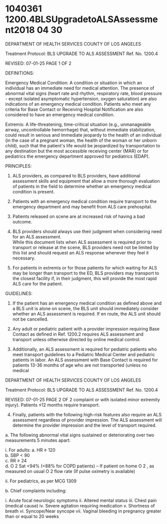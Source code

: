 # 1040361 1200.4BLSUpgradetoALSAssessment2018 04 30

DEPARTMENT OF HEALTH SERVICES 
COUNTY OF LOS ANGELES 
 
Treatment Protocol: BLS UPGRADE TO ALS ASSESSMENT Ref. No. 1200.4 
 
 
 
 
 
 
REVISED: 07-01-25 PAGE 1 OF 2 
 
DEFINITIONS: 
 
Emergency Medical Condition:  A condition or situation in which an individual has an immediate need 
for medical attention. The presence of abnormal vital signs (heart rate and rhythm, respiratory rate, blood 
pressure - except isolated asymptomatic hypertension, oxygen saturation) are also indications of an 
emergency medical condition. Patients who meet any criteria for Base Contact or Receiving Hospital 
Notification are also considered to have an emergency medical condition. 
 
Extremis: A life-threatening, time-critical situation (e.g., unmanageable airway, uncontrollable 
hemorrhage) that, without immediate stabilization, could result in serious and immediate jeopardy to the 
health of an individual (in the case of a pregnant woman, the health of the woman or her unborn child), 
such that the patient's life would be jeopardized by transportation to any destination but the most 
accessible receiving center (MAR) or for pediatrics the emergency department approved for pediatrics 
(EDAP).  
 
PRINCIPLES: 
 
1. ALS providers, as compared to BLS providers, have additional assessment skills and equipment 
that allow a more thorough evaluation of patients in the field to determine whether an emergency 
medical condition is present.   
 
2. Patients with an emergency medical condition require transport to the emergency department and 
may benefit from ALS care prehospital. 
 
3. Patients released on scene are at increased risk of having a bad outcome. 
 
4. BLS providers should always use their judgment when considering need for an ALS assessment.  
While this document lists when ALS assessment is required prior to transport or release at the 
scene, BLS providers need not be limited by this list and should request an ALS response 
whenever they feel it necessary. 
 
5. For patients in extremis or for those patients for which waiting for ALS may be longer than 
transport to the ED, BLS providers may transport to the closest facility if, in their judgment, this 
will provide the most rapid ALS care for the patient.  
 
GUIDELINES: 
 
1. If the patient has an emergency medical condition as defined above and a BLS unit is alone on 
scene, the BLS unit should immediately consider whether an ALS assessment is required.  If en 
route, the ALS unit should not be cancelled. 
 
2. Any adult or pediatric patient with a provider impression requiring Base Contact as defined in Ref. 
1200.2 requires ALS assessment and transport unless otherwise directed by online medical 
control. 
 
3. Additionally, an ALS assessment is required for pediatric patients who meet transport guidelines 
to a Pediatric Medical Center and pediatric patients in labor.  An ALS assessment with Base 
Contact is required for patients 13-36 months of age who are not transported (unless no medical 

DEPARTMENT OF HEALTH SERVICES 
COUNTY OF LOS ANGELES 
 
Treatment Protocol: BLS UPGRADE TO ALS ASSESSMENT Ref. No. 1200.4 
 
 
 
 
 
 
REVISED: 07-01-25 PAGE 2 OF 2 
complaint or with isolated minor extremity injury).  Patients ≤12 months require transport. 
 
4. Finally, patients with the following high-risk features also require an ALS assessment regardless 
of provider impression. The ALS assessment will determine the provider impression and the level 
of transport required. 
 
a. The following abnormal vital signs sustained or deteriorating over two measurements 5 
minutes apart:  
 
i. For adults: 
a. HR ≥ 120  
b. SBP < 90  
c. RR ≥ 24  
d. O
2
 Sat <94% (<88% for COPD patients) – If patient on home O
2
, as 
measured on usual O
2
 flow rate (If pulse oximetry is available) 
 
ii. For pediatrics, as per MCG 1309 
 
b. Chief complaints including: 
 
i. Acute focal neurologic symptoms 
ii. Altered mental status 
iii. Chest pain (medical cause) 
iv. Severe agitation requiring medication 
v. Shortness of breath 
vi. Syncope/Near syncope 
vii. Vaginal bleeding in pregnancy greater than or equal to 20 weeks

